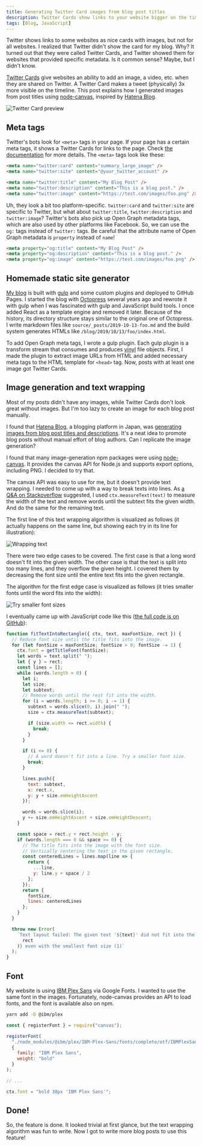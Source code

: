 ```yaml
---
title: Generating Twitter Card images from blog post titles
description: Twitter Cards show links to your website bigger on the timeline. This post explains how I generated images for Twitter Cards from blog post titles using node-canvas, inspired by Hatena Blog.
tags: [Blog, JavaScript]
---
```


Twitter shows links to some websites as nice cards with images, but not for all websites. I realized that Twitter didn't show the card for my blog. Why? It turned out that they were called Twitter Cards, and Twitter showed them for websites that provided specific metadata. Is it common sense? Maybe, but I didn't know.

[Twitter Cards](https://developer.twitter.com/en/docs/tweets/optimize-with-cards/overview/abouts-cards) give websites an ability to add an image, a video, etc. when they are shared on Twitter. A Twitter Card makes a tweet (physically) 3x more visible on the timeline. This post explains how I generated images from post titles using [node-canvas](https://github.com/Automattic/node-canvas), inspired by [Hatena Blog](https://hatenablog.com/).

![Twitter Card preview](/images/twitter-card.png)

## Meta tags

Twitter's bots look for `<meta>` tags in your page. If your page has a certain meta tags, it shows a Twitter Cards for links to the page. Check [the documentation](https://developer.twitter.com/en/docs/tweets/optimize-with-cards/overview/abouts-cards) for more details. The `<meta>` tags look like these:

```html
<meta name="twitter:card" content="summary_large_image" />
<meta name="twitter:site" content="@your_twitter_account" />

<meta name="twitter:title" content="My Blog Post" />
<meta name="twitter:description" content="This is a blog post." />
<meta name="twitter:image" content="https://test.com/images/foo.png" />
```

Uh, they look a bit too platform-specific. `twitter:card` and `twitter:site` are specific to Twitter, but what about `twitter:title`, `twitter:description` and `twitter:image`? Twitter's bots also pick up Open Graph metadata tags, which are also used by other platforms like Facebook. So, we can use the `og:` tags instead of `twitter:` tags. Be careful that the attribute name of Open Graph metadata is `property` instead of `name`!

```html
<meta property="og:title" content="My Blog Post" />
<meta property="og:description" content="This is a blog post." />
<meta property="og:image" content="https://test.com/images/foo.png" />
```

## Homemade static site generator

[My blog](https://github.com/shuhei/shuhei.github.com) is built with [gulp](https://github.com/gulpjs/gulp) and some custom plugins and deployed to GitHub Pages. I started the blog with [Octopress](https://github.com/octopress/octopress) several years ago and rewrote it with gulp when I was fascinated with gulp and JavaScript build tools. I once added React as a template engine and removed it later. Because of the history, its directory structure stays similar to the original one of Octopress. I write markdown files like `source/_posts/2019-10-13-foo.md` and the build system generates HTMLs like `/blog/2019/10/13/foo/index.html`.

To add Open Graph meta tags, I wrote a gulp plugin. Each gulp plugin is a transform stream that consumes and produces [vinyl](https://github.com/gulpjs/vinyl) file objects. First, I made the plugin to extract image URLs from HTML and added necessary meta tags to the HTML template for `<head>` tag. Now, posts with at least one image got Twitter Cards.

## Image generation and text wrapping

Most of my posts didn't have any images, while Twitter Cards don't look great without images. But I'm too lazy to create an image for each blog post manually.

I found that [Hatena Blog](https://hatenablog.com/), a blogging platform in Japan, was [generating images from blog post titles and descriptions](https://twitter.com/search?q=%23%E3%81%AF%E3%81%A6%E3%81%AA%E3%83%96%E3%83%AD%E3%82%B0). It's a neat idea to promote blog posts without manual effort of blog authors. Can I replicate the image generation?

I found that many image-generation npm packages were using [node-canvas](https://github.com/Automattic/node-canvas). It provides the canvas API for Node.js and supports export options, including PNG. I decided to try that.

The canvas API was easy to use for me, but it doesn't provide text wrapping. I needed to come up with a way to break texts into lines. As [a Q&A on Stackoverflow](https://stackoverflow.com/questions/2936112/text-wrap-in-a-canvas-element) suggested, I used `ctx.measureText(text)` to measure the width of the text and remove words until the subtext fits the given width. And do the same for the remaining text.

The first line of this text wrapping algorithm is visualized as follows (it actually happens on the same line, but showing each try in its line for illustration):

![Wrapping text](/images/twitter-card-image-line-break.png)

There were two edge cases to be covered. The first case is that a long word doesn't fit into the given width. The other case is that the text is split into too many lines, and they overflow the given height. I covered them by decreasing the font size until the entire text fits into the given rectangle.

The algorithm for the first edge case is visualized as follows (it tries smaller fonts until the word fits into the width):

![Try smaller font sizes](/images/twitter-card-image-font-sizes.png)

I eventually came up with JavaScript code like this ([the full code is on GitHub](https://github.com/shuhei/shuhei.github.com/blob/f30cb5cd85a4ef35a4fb73d94a01da44e03ae116/plugins/title-image.js)):

```js
function fitTextIntoRectangle({ ctx, text, maxFontSize, rect }) {
  // Reduce font size until the title fits into the image.
  for (let fontSize = maxFontSize; fontSize > 0; fontSize -= 1) {
    ctx.font = getTitleFont(fontSize);
    let words = text.split(" ");
    let { y } = rect;
    const lines = [];
    while (words.length > 0) {
      let i;
      let size;
      let subtext;
      // Remove words until the rest fit into the width.
      for (i = words.length; i >= 0; i -= 1) {
        subtext = words.slice(0, i).join(" ");
        size = ctx.measureText(subtext);

        if (size.width <= rect.width) {
          break;
        }
      }

      if (i <= 0) {
        // A word doesn't fit into a line. Try a smaller font size.
        break;
      }

      lines.push({
        text: subtext,
        x: rect.x,
        y: y + size.emHeightAscent
      });

      words = words.slice(i);
      y += size.emHeightAscent + size.emHeightDescent;
    }

    const space = rect.y + rect.height - y;
    if (words.length === 0 && space >= 0) {
      // The title fits into the image with the font size.
      // Vertically centering the text in the given rectangle.
      const centeredLines = lines.map(line => {
        return {
          ...line,
          y: line.y + space / 2
        };
      });
      return {
        fontSize,
        lines: centeredLines
      };
    }
  }

  throw new Error(
    `Text layout failed: The given text '${text}' did not fit into the given rectangle ${JSON.stringify(
      rect
    )} even with the smallest font size (1)`
  );
}
```

## Font

My website is using [IBM Plex Sans](https://fonts.google.com/specimen/IBM+Plex+Sans) via Google Fonts. I wanted to use the same font in the images. Fortunately, node-canvas provides an API to load fonts, and the font is available also on npm.

```sh
yarn add -D @ibm/plex
```

```js
const { registerFont } = require("canvas");

registerFont(
  "./node_modules/@ibm/plex/IBM-Plex-Sans/fonts/complete/otf/IBMPlexSans-Bold.otf",
  {
    family: "IBM Plex Sans",
    weight: "bold"
  }
);

// ...

ctx.font = "bold 30px 'IBM Plex Sans'";
```

## Done!

So, the feature is done. It looked trivial at first glance, but the text wrapping algorithm was fun to write. Now I got to write more blog posts to use this feature!
